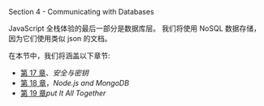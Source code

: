 Section 4 - Communicating with Databases

JavaScript 全栈体验的最后一部分是数据库层。 我们将使用 NoSQL 数据存储，因为它们使用类似 json 的文档。

在本节中，我们将涵盖以下章节:

*   [第 17 章](17.html)、*安全与密钥*
*   [第 18 章](18.html)，*Node.js and MongoDB*
*   [第 19 章](19.html)*put It All Together*